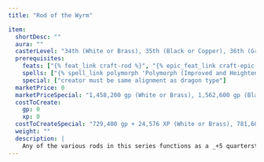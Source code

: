 ```yaml
---
title: "Rod of the Wyrm"

item:
  shortDesc: ""
  aura: ""
  casterLevel: "34th (White or Brass), 35th (Black or Copper), 36th (Green or Bronze), 37th (Blue or Silver), 38th (Red or Gold)"
  prerequisites:
    feats: ["{% feat_link craft-rod %}", "{% epic_feat_link craft-epic-rod %}", "{% feat_link craft-magic-arms-and-armor %}", "{% epic_feat_link craft-epic-magic-arms-and-armor %}", "{% epic_feat_link improved-heighten-spell %}"]
    spells: ["{% spell_link polymorph 'Polymorph (Improved and Heightened)' %}"]
    special: ["creator must be same alignment as dragon type"]
  marketPrice: 0
  marketPriceSpecial: "1,458,200 gp (White or Brass), 1,562,600 gp (Black or Copper), 1,670,600 gp (Green or Bronze), 1,782,200 gp (Blue or Silver), 1,897,400 gp (Red or Gold)"
  costToCreate:
    gp: 0
    xp: 0
  costToCreateSpecial: "729,400 gp + 24,576 XP (White or Brass), 781,600 gp + 25,620 XP (Black or Copper), 835,600 gp + 26,700 XP (Green or Bronze), 891,400 gp + 27,816 XP (Blue or Silver), 949,000 gp + 28,968 XP (Red or Gold)"
  weight: ""
  description: |
    Any of the various rods in this series functions as a _+5 quarterstaff_. Upon casting the rod to the ground (a standard action) and uttering a command word, the rod grows into a specific type of dragon (depending on the specific type of rod) by the end of the round. The dragon created is a wyrm and obeys the commands of the owner. The dragon returns to rod form (a full-round action) whenever the wielder desires, or whenever it moves farther than 500 feet from the owner. If the dragon form is slain, it returns to rod form and cannot be activated again for three days. A _wyrm rod_ only functions if the possessor is of the same alignment as the dragon type.
---
```


